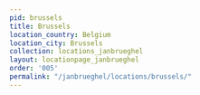 ```yaml
---
pid: brussels
title: Brussels
location_country: Belgium
location_city: Brussels
collection: locations_janbrueghel
layout: locationpage_janbrueghel
order: '005'
permalink: "/janbrueghel/locations/brussels/"
---
```

